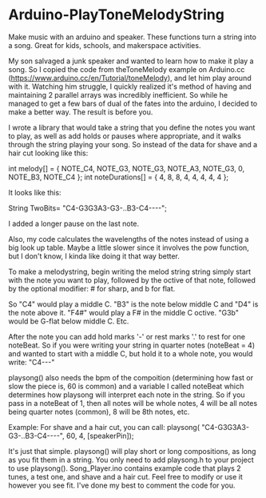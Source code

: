 # Arduino-PlayToneMelodyString
Make music with an arduino and speaker. These functions turn a string into a song. Great for kids, schools, and makerspace activities.

My son salvaged a junk speaker and wanted to learn how to make it play a song. So I copied the code from theToneMelody example on Arduino.cc (https://www.arduino.cc/en/Tutorial/toneMelody), and let him play around with it. Watching him struggle, I quickly realized it's method of having and maintaining 2 parallel arrays was incredibly inefficient. So while he managed to get a few bars of dual of the fates into the arduino, I decided to make a better way. The result is before you.

I wrote a library that would take a string that you define the notes you want to play, as well as add holds or pauses where appropriate, and it walks through the string playing your song. So instead of the data for shave and a hair cut looking like this:

  int melody[] = {   NOTE_C4, NOTE_G3, NOTE_G3, NOTE_A3, NOTE_G3, 0, NOTE_B3, NOTE_C4  };
  int noteDurations[] = { 4, 8, 8, 4, 4, 4, 4, 4 };

It looks like this:

  String TwoBits= "C4-G3G3A3-G3-..B3-C4----";

I added a longer pause on the last note.

Also, my code calculates the wavelengths of the notes instead of using a big look up table. Maybe a little slower since it involves the pow function, but I don't know, I kinda like doing it that way better.

To make a melodystring,  begin writing the melod string string simply start with the note you want to play, followed by the octive of that note, followed by the optional modifier: # for sharp, and b for flat.

So "C4" would play a middle C. "B3" is the note below middle C and "D4" is the note above it. "F4#" would play a F# in the middle C octive. "G3b" would be G-flat below middle C. Etc.

After the note you can add hold marks '-' or rest marks '.' to rest for one noteBeat. So if you were writing your string in quarter notes (noteBeat = 4) and wanted to start with a middle C, but hold it to a whole note, you would write: "C4---"

playsong() also needs the bpm of the compoition (determining how fast or slow the piece is, 60 is common) and a variable I called noteBeat which determines how playsong will interpret each note in the string. So if you pass in a noteBeat of 1, then all notes will be whole notes, 4 will be all notes being quarter notes (common), 8 will be 8th notes, etc.

Example: For shave and a hair cut, you can call:
   playsong( "C4-G3G3A3-G3-..B3-C4----", 60, 4, [speakerPin]);

It's just that simple. playsong() will play short or long compositions, as long as you fit them in a string. You only need to add playsong.h to your project to use playsong(). Song_Player.ino contains example code that plays 2 tunes, a test one, and shave and a hair cut. Feel free to modify or use it however you see fit. I've done my best to comment the code for you.


